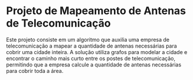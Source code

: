 <body>
        <h1>Projeto de Mapeamento de Antenas de Telecomunicação</h1>
        <p>Este projeto consiste em um algoritmo que auxilia uma empresa de telecomunicação a mapear a quantidade de antenas necessárias para cobrir uma cidade inteira. A solução utiliza grafos para modelar a cidade e encontrar o caminho mais curto entre os postes de telecomunicação, permitindo que a empresa calcule a quantidade de antenas necessárias para cobrir toda a área.</p>
</body>

